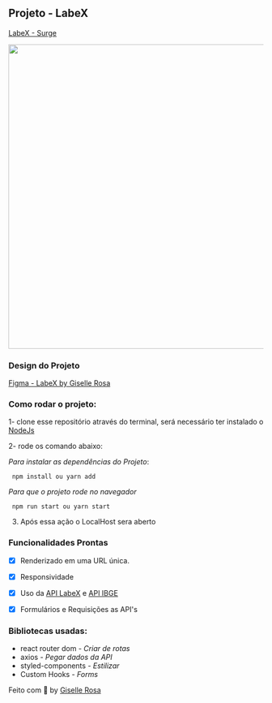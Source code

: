 
## Projeto - LabeX

  [LabeX - Surge](https://hateful-partner.surge.sh)
  
 <div style={display:flex;}>
    <img src="https://user-images.githubusercontent.com/55036173/115152542-eaf55180-a047-11eb-9919-3f83672dd4f8.png"  width="600" />
  </div>
  
### Design do Projeto

[Figma - LabeX by Giselle Rosa](https://www.figma.com/proto/fG8njwMVrMQWDtbW2hWQFZ/LabeX?node-id=52920%3A54&scaling=min-zoom&page-id=0%3A1)
 
### Como rodar o projeto:
1- clone esse repositório através do terminal, será necessário ter instalado o [NodeJs](https://nodejs.org/en/) 

2- rode os comando abaixo:

*Para instalar as dependências do Projeto*:
```
 npm install ou yarn add
```
*Para que o projeto rode no navegador*

```
 npm run start ou yarn start
```
3. Após essa ação o LocalHost sera aberto


### Funcionalidades Prontas

- [X] Renderizado em uma URL única.
- [X] Responsividade 
- [X] Uso da [API LabeX](https://documenter.getpostman.com/view/9133542/TzCTZkQr)  e [API IBGE](https://servicodados.ibge.gov.br/api/docs/localidades#api-Paises-paisesGet) 
- [X] Formulários e Requisições as API's



### Bibliotecas usadas:
- react router dom  - *Criar de rotas*
- axios - *Pegar dados da API*
- styled-components -  *Estilizar*
- Custom Hooks - *Forms*


Feito com 💙 by [Giselle Rosa](https://github.com/gisellenrosa)
